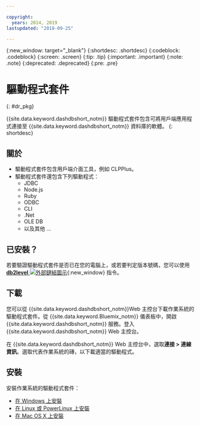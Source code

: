 ```yaml
---

copyright:
  years: 2014, 2019
lastupdated: "2018-09-25"

---
```


<!-- Attribute definitions --> 
{:new_window: target="_blank"}
{:shortdesc: .shortdesc}
{:codeblock: .codeblock}
{:screen: .screen}
{:tip: .tip}
{:important: .important}
{:note: .note}
{:deprecated: .deprecated}
{:pre: .pre}

# 驅動程式套件
{: #dr_pkg}

{{site.data.keyword.dashdbshort_notm}} 驅動程式套件包含可將用戶端應用程式連接至 {{site.data.keyword.dashdbshort_notm}} 資料庫的軟體。
{: shortdesc}

## 關於

- 驅動程式套件包含用戶端介面工具，例如 CLPPlus。
- 驅動程式套件還包含下列驅動程式： 
  - JDBC
  - Node.js
  - Ruby
  - ODBC
  - CLI
  - .Net
  - OLE DB
  - 以及其他 ...

## 已安裝？

若要驗證驅動程式套件是否已在您的電腦上，或若要判定版本號碼，您可以使用 [**db2level** ![外部鏈結圖示](../../../icons/launch-glyph.svg "外部鏈結圖示")](https://www.ibm.com/support/knowledgecenter/SS6NHC/com.ibm.swg.im.dashdb.admin.cmd.doc/doc/r0009195.html){:new_window} 指令。

## 下載

您可以從 {{site.data.keyword.dashdbshort_notm}}Web 主控台下載作業系統的驅動程式套件。從 {{site.data.keyword.Bluemix_notm}} 儀表板中，開啟 {{site.data.keyword.dashdbshort_notm}} 服務。登入 {{site.data.keyword.dashdbshort_notm}} Web 主控台。

在 {{site.data.keyword.dashdbshort_notm}} Web 主控台中，選取**連接 > 連線資訊**。選取代表作業系統的磚，以下載適當的驅動程式。

## 安裝

安裝作業系統的驅動程式套件：
- [在 Windows 上安裝](install_win.html)
- [在 Linux 或 PowerLinux 上安裝](install_linux.html)
- [在 Mac OS X 上安裝](install_mac.html)

<!-- ## Configuring

To connect local applications or client tools to your {{site.data.keyword.dashdbshort_notm}} database, [configure your environment for your Db2 database](driver_pkg_cfg.html). -->


